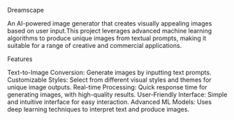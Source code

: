 Dreamscape

An AI-powered image generator that creates visually appealing images based on user input.This project leverages advanced machine learning algorithms to produce unique images from textual prompts, making it suitable for a range of creative and commercial applications.

Features

Text-to-Image Conversion: Generate images by inputting text prompts.
Customizable Styles: Select from different visual styles and themes for unique image outputs.
Real-time Processing: Quick response time for generating images, with high-quality results.
User-Friendly Interface: Simple and intuitive interface for easy interaction.
Advanced ML Models: Uses deep learning techniques to interpret text and produce images.

